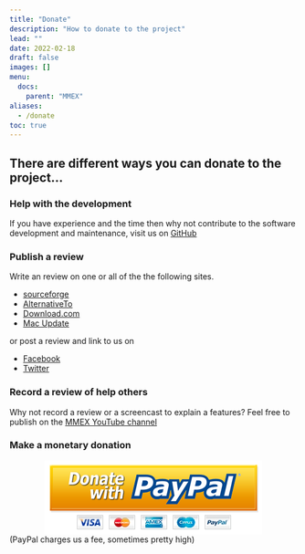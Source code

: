 ```yaml
---
title: "Donate"
description: "How to donate to the project"
lead: ""
date: 2022-02-18
draft: false
images: []
menu:
  docs:
    parent: "MMEX"
aliases:
  - /donate
toc: true
---
```


## There are different ways you can donate to the project...

### Help with the development

If you have experience and the time then why not contribute to the software development and maintenance, visit us on [GitHub](https://github.com/moneymanagerex)

###  Publish a review
Write an review on one or all of the the following sites.

- [sourceforge](https://sourceforge.net/projects/moneymanagerex/reviews/)
- [AlternativeTo](https://alternativeto.net/software/money-manager-ex/about/)
- [Download.com](https://download.cnet.com/Money-Manager-Ex/3000-2057_4-10870226.html)
- [Mac Update](https://www.macupdate.com/app/mac/31358/money-manager-ex)

or post a review and link to us on

- [Facebook](https://www.facebook.com/MoneyManagerEx/)
- [Twitter](https://twitter.com/moneymanagerex)

### Record a review of help others

Why not record a review or a screencast to explain a features?  Feel free to publish on the [MMEX YouTube channel](https://www.youtube.com/user/moneymanagerex)

### Make a monetary donation

<p class="text-center"><a href="https://www.paypal.com/cgi-bin/webscr?cmd=_donations&business=moneymanagerex%40gmail%2ecom&lc=US&item_name=MoneyManagerEx&no_note=0&currency_code=USD&bn=PP%2dDonationsBF%3abtn_donateCC_LG%2egif%3aNonHostedGuest" target="_blank" rel="noopener noreferrer"><img style="display: block; margin-left: auto; margin-right: auto;" src="paypalDonate.png" alt="PayPal donation" /></a>(PayPal charges us a fee, sometimes pretty high)</p>
